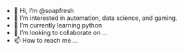 - 👋 Hi, I’m @soapfresh
- 👀 I’m interested in automation, data science, and gaming.
- 🌱 I’m currently learning python
- 💞️ I’m looking to collaborate on ...
- 📫 How to reach me ... 

<!---
soapfresh/soapfresh is a ✨ special ✨ repository because its `README.md` (this file) appears on your GitHub profile.
You can click the Preview link to take a look at your changes.
--->
